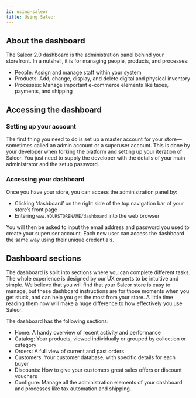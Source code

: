 ```yaml
---
id: using-saleor
title: Using Saleor
---
```


## About the dashboard

The Saleor 2.0 dashboard is the administration panel behind your storefront. In a nutshell, it is for managing people, products, and processes:

- People: Assign and manage staff within your system
- Products: Add, change, display, and delete digital and physical inventory
- Processes: Manage important e-commerce elements like taxes, payments, and shipping


## Accessing the dashboard

### Setting up your account

The first thing you need to do is set up a master account for your store—sometimes called an admin account or a superuser account. This is done by your developer when forking the platform and setting up your iteration of Saleor. You just need to supply the developer with the details of your main administrator and the setup password.


### Accessing your dashboard

Once you have your store, you can access the administration panel by: 

- Clicking ‘dashboard’ on the right side of the top navigation bar of your store’s front page
- Entering `www.YOURSTORENAME/dashboard` into the web browser

You will then be asked to input the email address and password you used to create your superuser account. Each new user can access the dashboard the same way using their unique credentials.


## Dashboard sections

The dashboard is split into sections where you can complete different tasks. The whole experience is designed by our UX experts to be intuitive and simple. We believe that you will find that your Saleor store is easy to manage, but these dashboard instructions are for those moments when you get stuck, and can help you get the most from your store. A little time reading them now will make a huge difference to how effectively you use Saleor.

The dashboard has the following sections:

- Home: A handy overview of recent activity and performance
- Catalog: Your products, viewed individually or grouped by collection or category
- Orders: A full view of current and past orders
- Customers: Your customer database, with specific details for each buyer
- Discounts: How to give your customers great sales offers or discount vouchers
- Configure: Manage all the administration elements of your dashboard and processes like tax automation and shipping.
